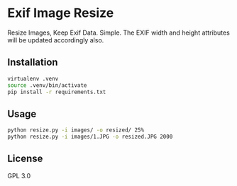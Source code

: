# Exif Image Resize

Resize Images, Keep Exif Data. Simple. The EXIF width and height attributes will be updated accordingly also.

## Installation

```bash
virtualenv .venv
source .venv/bin/activate
pip install -r requirements.txt
```

## Usage

```bash
python resize.py -i images/ -o resized/ 25%
python resize.py -i images/1.JPG -o resized.JPG 2000
```

## License

GPL 3.0
